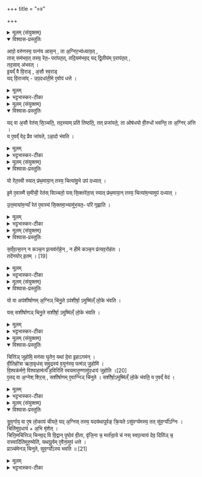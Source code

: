 +++
title = "०४"

+++


<details><summary>मूलम् (संयुक्तम्)</summary>

आपो॒ वरु॑णस्य॒ पत्न॑य आस॒न्ता अ॒ग्निर॒भ्य॑ध्याय॒त्तास्सम॑भव॒त्तस्य॒ रेत॒ᳶ परा॑पत॒त्तदि॒यम॑भव॒द्यद्द्वि॒तीय॑म्प॒राप॑त॒त्तद॒साव॑भवदि॒यव्ँवै वि॒राड॒सौ स्व॒राड्यद्वि॒राजा॑वुप॒दधा॑ती॒मे ए॒वोप॑ धत्ते॒
</details>

<details open><summary>विश्वास-प्रस्तुतिः</summary>

आपो॒ वरु॑णस्य॒ पत्न॑य आस॒न् , ता अ॒ग्निर॒भ्य॑ध्याय॒त् ,  
तास् सम॑भव॒त् तस्य॒ रेत॒ᳶ परा॑पत॒त्, तदि॒यम॑भव॒द् यद् द्वि॒तीय॑म् प॒राप॑त॒त् ,  
तद॒साव् अ॑भवत् ।  
इ॒यव्ँ वै वि॒राड् , अ॒सौ स्व॒राड्  
यद् वि॒राजा॑व् - उप॒दधा॑ती॒मे ए॒वोप॑ धत्ते ।   
</details>

<details><summary>मूलम्</summary>

आपो॒ वरु॑णस्य॒ पत्न॑य आस॒न् , ता अ॒ग्निर॒भ्य॑ध्याय॒त् ,  
तास् सम॑भव॒त् तस्य॒ रेत॒ᳶ परा॑पत॒त्, तदि॒यम॑भव॒द् यद् द्वि॒तीय॑म् प॒राप॑त॒त् ,  
तद॒साव् अ॑भवत् ।  
इ॒यव्ँ वै वि॒राड् , अ॒सौ स्व॒राड्  
यद् वि॒राजा॑व् - उप॒दधा॑ती॒मे ए॒वोप॑ धत्ते ।   
</details>

<details><summary>भट्टभास्कर-टीका</summary>

1उक्ताः 'विराट् ज्योतिरधारयत्' इत्याद्यास्तिस्र इष्टकाः । आपो वरुणस्येत्यादिभिः विराट्स्वराजोस्स्तुतिः । अभ्यध्यायत् अकामयत समभवत् मिथुनभावेन अभुङ्क्त । तस्येत्यादि । गतम् । द्यावापृथिवीत्वेन विराट्स्वराजोरिष्टकयोस्स्तुतिः । तस्माद्विराजोपधानेन द्यावापृथिव्यावेव उपहिते । इमे इति । इयञ्चासौ च इमे । 'त्यदादीनां यत्परम्' इति इदमश्शेषः ॥
</details>

<details><summary>मूलम् (संयुक्तम्)</summary>

यद्वा अ॒सौ रेत॑स्सि॒ञ्चति॒ तद॒स्याम्प्रति॑ तिष्ठति॒ तत्प्र जा॑यते॒ ता ओष॑धयः [18]  
वी॒रुधो॑ भवन्ति॒ ता अ॒ग्निर॑त्ति॒ य ए॒वव्ँवेद॒ प्रैव जा॑यतेऽन्ना॒दो भ॑वति॒
</details>

<details open><summary>विश्वास-प्रस्तुतिः</summary>

यद् वा अ॒सौ रेत॑स् सि॒ञ्चति॒, तद॒स्याम् प्रति॑ तिष्ठति॒, तत् प्रजा॑यते॒, ता ओष॑धयो  वी॒रुधो॑ भवन्ति॒ ता अ॒ग्निर् अ॑त्ति ।  
य ए॒वव्ँ वेद॒ प्रैव जा॑यते, ऽन्ना॒दो भ॑वति ।  
</details>

<details><summary>मूलम्</summary>

यद् वा अ॒सौ रेत॑स् सि॒ञ्चति॒, तद॒स्याम् प्रति॑ तिष्ठति॒, तत् प्रजा॑यते॒, ता ओष॑धयो  वी॒रुधो॑ भवन्ति॒ ता अ॒ग्निर् अ॑त्ति ।  
य ए॒वव्ँ वेद॒ प्रैव जा॑यते, ऽन्ना॒दो भ॑वति ।  
</details>

<details><summary>भट्टभास्कर-टीका</summary>

2यद्वा इत्यादि ॥ तत उदकं तत्पृथिव्यां प्रतिष्ठितं ओषध्यादिभावेन जायते ता अग्नेरदनीया भवन्तीति विराडुपधानेन अग्निरेव उपधार्य इति । य एवमिति । विदुषा विदित्वा वा कर्तव्यमिति ॥
</details>

<details><summary>मूलम् (संयुक्तम्)</summary>

यो रे॑त॒स्वी स्यात्प्र॑थ॒माया॒न्तस्य॒ चित्या॑मु॒भे उप॑ दध्यादि॒मे ए॒वास्मै॑ स॒मीची॒ रेत॑स्सिञ्चतो॒ यस्सि॒क्तरे॑ता॒स्स्यात्प्र॑थ॒माया॒न्तस्य॒ चित्या॑म॒न्यामुप॑ दध्यादुत्त॒माया॑म॒न्याँ रेत॑ ए॒वास्य॑ सि॒क्तमा॒भ्यामु॑भ॒यत॒ᳶ परि॑ गृह्णाति
</details>

<details open><summary>विश्वास-प्रस्तुतिः</summary>

यो रे॑त॒स्वी स्यात् प्र॑थ॒माया॒न् तस्य॒ चित्या॑मु॒भे उप॑ दध्यात् ।  

इ॒मे ए॒वास्मै॑ स॒मीची॒ रेत॑स् सिञ्चतो॒ यस् सि॒क्तरे॑ता॒स् स्यात् प्र॑थ॒माया॒न् तस्य॒ चित्या॑म॒न्यामुप॑ दध्यात् ।  

उ॒त्त॒माया॑म॒न्याँ रेत॑ ए॒वास्य॑ सि॒क्तमा॒भ्यामु॑भ॒यत॒ᳶ परि॑ गृह्णाति ।  
</details>

<details><summary>मूलम्</summary>

यो रे॑त॒स्वी स्यात् प्र॑थ॒माया॒न् तस्य॒ चित्या॑मु॒भे उप॑ दध्यात् ।  

इ॒मे ए॒वास्मै॑ स॒मीची॒ रेत॑स् सिञ्चतो॒ यस् सि॒क्तरे॑ता॒स् स्यात् प्र॑थ॒माया॒न् तस्य॒ चित्या॑म॒न्यामुप॑ दध्यात् ।  

उ॒त्त॒माया॑म॒न्याँ रेत॑ ए॒वास्य॑ सि॒क्तमा॒भ्यामु॑भ॒यत॒ᳶ परि॑ गृह्णाति ।  
</details>

<details><summary>भट्टभास्कर-टीका</summary>

3रेतस्स्वीति ॥ प्रजननसमर्थः । प्रजायत इत्येके । प्रभूतरेता इवेत्यन्ये । प्रथमायामित्यादि । गतम् । समीची इति । संगते द्यावापृथिव्यौ सम्यग्वा रेतस्सेचयतः । 'वा छन्दसि' इति पूर्व-सवर्णदीर्घत्वम् । सिक्तरेता इति । बहुप्रजाः स्थविरो वा । आभ्या मिति । द्यावापृथिवीभ्यां उभयतःस्वसिक्तं रेतः प्रजारूपं परिगृह्णाति ॥
</details>

<details><summary>मूलम् (संयुक्तम्)</summary>

सव्ँवत्स॒रन्न कम् [19]  
च॒न प्र॒त्यव॑रोहे॒न्न हीमे कञ्च॒न प्र॑त्यव॒रोह॑त॒स्तदे॑नयोर्व्र॒तय्ँ...
</details>

<details open><summary>विश्वास-प्रस्तुतिः</summary>

स॒व्ँव॒त्स॒रन् न कञ्च॒न प्र॒त्यव॑रोहे॒न् , न हीमे कञ्च॒न प्र॑त्यव॒रोह॑तः ।  
तदे॑नयोर् व्र॒तम् । [19]  
</details>

<details><summary>मूलम्</summary>

स॒व्ँव॒त्स॒रन् न कञ्च॒न प्र॒त्यव॑रोहे॒न् , न हीमे कञ्च॒न प्र॑त्यव॒रोह॑तः ।  
तदे॑नयोर् व्र॒तम् । [19]  
</details>

<details><summary>भट्टभास्कर-टीका</summary>

4संवत्सरमित्यादि ॥ न किञ्चिदपि प्रत्युत्तिष्ठेत् एते उपधाय । हेतुमाह - न हीति । द्यावापृथिव्यौ न कञ्चिदपि प्रत्युद्गच्छतः । तत्खल्वनयोर्व्रतं नियतं चेष्टितम् । तस्मात्तयोरुपधात्राऽपि तद्वृत्तेन युक्तं भवितुमिति भावः ॥
</details>

<details><summary>मूलम् (संयुक्तम्)</summary>

यो वा अप॑शीर्षाणम॒ग्निञ्चि॑नु॒तेऽप॑शीर्षा॒मुष्मि॑ल्ँलो॒के भ॑वति॒ यस्सशी॑र्षाणञ्चिनु॒ते सशी॑र्षा॒मुष्मि॑ल्ँलो॒के भ॑वति॒
</details>

<details open><summary>विश्वास-प्रस्तुतिः</summary>

यो वा अप॑शीर्षाणम् अ॒ग्निञ् चि॑नु॒ते ऽप॑शीर्षा॒ ऽमुष्मि॑ल्ँ लो॒के भ॑वति ।  

यस् सशी॑र्षाणञ् चिनु॒ते सशी॑र्षा॒ ऽमुष्मि॑ल्ँ लो॒के भ॑वति ।  
</details>

<details><summary>मूलम्</summary>

यो वा अप॑शीर्षाणम् अ॒ग्निञ् चि॑नु॒ते ऽप॑शीर्षा॒ ऽमुष्मि॑ल्ँ लो॒के भ॑वति ।  

यस् सशी॑र्षाणञ् चिनु॒ते सशी॑र्षा॒ ऽमुष्मि॑ल्ँ लो॒के भ॑वति ।  
</details>

<details><summary>भट्टभास्कर-टीका</summary>

5यो वा इत्यादि ॥ स्वयमातृण्णामुपधाय तदवकाशे होमविधिः । 'शीर्षञ्छन्दसि' इति शिरसश्शीर्षन्भावः ॥
</details>

<details><summary>मूलम् (संयुक्तम्)</summary>

चित्ति॑ञ्जुहोमि॒ मन॑सा घृ॒तेन॒ यथा॑ दे॒वा इ॒हागम॑न्वी॒तिहो॑त्रा ऋता॒वृध॑स्समु॒द्रस्य॑ व॒युन॑स्य॒ पत्म॑ञ्जु॒होमि॑ वि॒श्वक॑र्मणे॒ विश्वाहाम॑र्त्यँ ह॒विरिति॑ स्वयमातृ॒ण्णामु॑प॒धाय॑ जुहोति [20]  
ए॒तद्वा अ॒ग्नेश्शिर॒स्सशी॑र्षाणमे॒वाग्निञ्चि॑नुते॒ सशी॑र्षा॒मुष्मि॑ल्ँलो॒के भ॑वति॒ य ए॒वव्ँवेद॑
</details>

<details open><summary>विश्वास-प्रस्तुतिः</summary>

चित्ति॑ञ् जुहोमि॒ मन॑सा घृ॒तेन॒ यथा॑ दे॒वा इ॒हाऽगम॑न् ।  
वी॒तिहो॑त्रा ऋता॒वृध॑स् समु॒द्रस्य॑ व॒युन॑स्य॒ पत्म॑ञ् जु॒होमि॑ ।  
वि॒श्वक॑र्मणे॒ विश्वाहाम॑र्त्यँ ह॒विरिति॑ स्वयमातृ॒ण्णामु॑प॒धाय॑ जुहोति ।[20]  
ए॒तद् वा अ॒ग्नेश् शिर॒स् , सशी॑र्षाणम् ए॒वाग्निञ् चि॑नुते ।
सशी॑र्षा॒ऽमुष्मि॑ल्ँ लो॒के भ॑वति॒ य ए॒वव्ँ वेद॑ ।  
</details>

<details><summary>मूलम्</summary>

चित्ति॑ञ् जुहोमि॒ मन॑सा घृ॒तेन॒ यथा॑ दे॒वा इ॒हाऽगम॑न् ।  
वी॒तिहो॑त्रा ऋता॒वृध॑स् समु॒द्रस्य॑ व॒युन॑स्य॒ पत्म॑ञ् जु॒होमि॑ ।  
वि॒श्वक॑र्मणे॒ विश्वाहाम॑र्त्यँ ह॒विरिति॑ स्वयमातृ॒ण्णामु॑प॒धाय॑ जुहोति ।[20]  
ए॒तद् वा अ॒ग्नेश् शिर॒स् , सशी॑र्षाणम् ए॒वाग्निञ् चि॑नुते ।
सशी॑र्षा॒ऽमुष्मि॑ल्ँ लो॒के भ॑वति॒ य ए॒वव्ँ वेद॑ ।  
</details>

<details><summary>भट्टभास्कर-टीका</summary>

6'चित्तिं जुहोमि' इत्यादिना होमोग्नेश्शिरःप्राधान्यात् । मन्त्रार्थस्तु-इयञ्चातिजगती पञ्चपदा । चित्तिं जुहोमि आददे वशीकरोमि देवानां तेषां वक्ष्यमाणत्वान्मननीयेन मनोहरेणानेन घृतेन यथा देवा वशीकृतचित्ताः इहास्मिन् आगमन् आगच्छेयुः तदनुरूपम् । छान्दसो लुङ् । देवा विशेप्यन्ते - वीतिहोत्राः वेतिर्गतिकर्मा होतव्यं होत्रं हविः कमनीयहविषः ऋतस्य यज्ञस्य वर्धयितारः । अन्येषामपि दश्यते । किमर्थं समुद्रस्य उदकस्य वयुनस्य कमनीयस्य पत्मन् पतननिमित्तं वृष्ट्यर्थं जुहोमि । निमित्तात् सप्तम्याः 'सुपां सुलुक्' इति लुक् । यद्वा - समुद्रमन्तरिक्षं, इह तु समुद्रशब्देन स्वयमातृण्णोच्यते 'अन्तरिक्षं वै स्वयमातृण्णा' इति । तस्याः पतनार्थं स्थैर्यार्थं जुहोमि; यथा मशकार्थो धूम इति मशकार्थत्वं धूमस्य नोपपद्यत इति तन्निवृत्तौ मशकशब्दः; एवमत्रापि तन्निवृत्तौ पत्मशब्दः । । विश्वकर्मणे विश्वस्य कर्त्रे देवाय विश्वाहा विश्वान्यहानि अमर्त्यमविनाशशीलमिदं हविर्जुहोमीति । 'शेच्छन्दसि' इति लोपः ॥
</details>

<details><summary>मूलम् (संयुक्तम्)</summary>

सुव॒र्गाय॒ वा ए॒ष लो॒काय॑ चीयते॒ यद॒ग्निस्तस्य॒ यदय॑थापूर्वङ्क्रि॒यतेऽसु॑वर्ग्यमस्य॒ तत्सु॑व॒र्ग्यो॑ऽग्निश्चिति॑मुप॒धाया॒भि मृ॑शे॒च्चित्ति॒मचि॑त्तिञ्चिनव॒द्वि वि॒द्वान्पृ॒ष्ठेव॑ वी॒ता वृ॑जि॒ना च॒ मर्ता॑न्रा॒ये च॑ नस्स्वप॒त्याय॑ देव॒ दिति॑ञ्च॒ रास्वादि॑तिमुरु॒ष्येति॑ यथापू॒र्वमे॒वैना॒मुप॑ धत्ते॒ प्राञ्च॑मेनञ्चिनुते सुव॒र्ग्यो॑ऽस्य भवति ॥ [21]  
</details>

<details open><summary>विश्वास-प्रस्तुतिः</summary>

सु॒व॒र्गाय॒ वा ए॒ष लो॒काय॑ चीयते॒ यद् अ॒ग्निस् तस्य॒ यदय॑थापूर्वङ् क्रि॒यते ऽसु॑वर्ग्यमस्य॒ तत् सु॑व॒र्ग्यो॑ऽग्निः ।  
चिति॑मुप॒धाय॑ + अ॒भि मृ॑शेत् ।  
चित्ति॒मचि॑त्तिञ् चिनव॒द् वि वि॒द्वान् पृ॒ष्ठेव॑ वी॒ता, वृ॑जि॒ना च॒ मर्ता॑न्रा॒ये च॑ नस् स्वप॒त्याय॑ देव॒ दिति॑ञ् च॒ रास्वादि॑तिमुरु॒ष्येति॑, यथापू॒र्वम् ए॒वैना॒मुप॑ धत्ते ।  
प्राञ्च॑मेनञ् चिनुते, सुव॒र्ग्यो॑ऽस्य भवति ॥ [21]  
</details>

<details><summary>मूलम्</summary>

सु॒व॒र्गाय॒ वा ए॒ष लो॒काय॑ चीयते॒ यद् अ॒ग्निस् तस्य॒ यदय॑थापूर्वङ् क्रि॒यते ऽसु॑वर्ग्यमस्य॒ तत् सु॑व॒र्ग्यो॑ऽग्निः ।  
चिति॑मुप॒धाय॑ + अ॒भि मृ॑शेत् ।  
चित्ति॒मचि॑त्तिञ् चिनव॒द् वि वि॒द्वान् पृ॒ष्ठेव॑ वी॒ता, वृ॑जि॒ना च॒ मर्ता॑न्रा॒ये च॑ नस् स्वप॒त्याय॑ देव॒ दिति॑ञ् च॒ रास्वादि॑तिमुरु॒ष्येति॑, यथापू॒र्वम् ए॒वैना॒मुप॑ धत्ते ।  
प्राञ्च॑मेनञ् चिनुते, सुव॒र्ग्यो॑ऽस्य भवति ॥ [21]  
</details>

<details><summary>भट्टभास्कर-टीका</summary>

7सुवर्गायेत्यादिश्चित्यभिमर्शनविधिः । अयथापूर्वं अयथाविधि यथार्हधर्मैर्न कृतं तथा यत्क्रियते अग्रेः ततः असुवर्ग्यं अस्वर्गनिमित्तं स्यात् यजमानस्य । अग्रिश्चायमस्य स्वर्ग इष्यते, तदर्थं चीयमानत्वात् । तस्याश्चितिं 'चित्तिं' इति त्रिष्टुभा चितिमुपधायानन्तरं अभिमृशेच्चितिकॢप्तिरित्याख्या । अर्थस्तु - चित्तिमचित्तिं प्रतीतिं अप्र- तीति चास्माकं विचिनवत् विचिनुयात् स्खलितास्खलितं निरूप्य स्वयमेव परिहरत्विति भावः । पूर्ववल्लेट्याडागमः । यस्मादयं विद्वान् ज्ञातुं समर्थः वीतानि वृजिनानि च । कानि तानि - विकलानि कर्माणि वृजिनानि च । उभयत्र 'छन्दसि' इति लोपः । किञ्च - मर्ता मरणधर्मश्च अस्मान् भाव्यमानप्रमादान्विद्वान् क्षमाकारणमिदम् । किमिव पृष्ठा पृष्ठानि उपलक्षणत्वात् स्वाङ्गानि च सर्वोणि अपकर्माणि प्रत्यक्षं वेदितुं समर्थ इति । स त्वं हे देव नः अस्माक राये धनवत्त्वाय स्वपत्याय शोभनापत्यत्वाय दितिं रास्व यद्देयं तद्देहि । ददातेः कर्मणि क्तिन् छान्दसमित्त्वम् । रातेर्व्यत्ययेन आत्मनेपदम् । अदितिं अखण्डनं च उरुष्य रक्ष कुरुप्वेति यावत् । उरुप्यतिः कण्ड्वादिः । 'द्यतिस्यति' इत्यादिना द्यतेरित्तम् । प्राञ्चमिति । प्राञ्चमग्निं चिनुते स्वर्ग्यो भवति ।

॥ इति पञ्चमे पञ्चमे चतुर्थोनुवाकः ॥  
</details>
